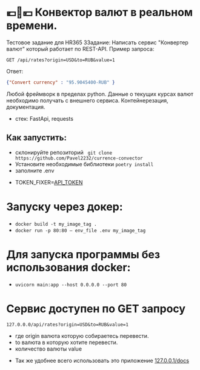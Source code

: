 # 💶💱💴 Конвектор валют в реальном времени.
Тестовое задание для HR365
ЗЗадание:
Написать сервис "Конвертер валют" который работает по REST-API.
Пример запроса:
```http request
GET /api/rates?origin=USD&to=RUB&value=1
```
Ответ:
```json
{"Convert currency" : "95.9045400-RUB" }
```

Любой фреймворк в пределах python.
Данные о текущих курсах валют необходимо получать с внешнего сервиса.
Контейнерезация, документация.

- стек: FastApi, requests

## Как запустить:
* склонируйте репозиторий ``` git clone https://github.com/Pavel2232/currence-convector```
* Установите необходимые библиотеки  ```poetry install```
* заполните .env
- TOKEN_FIXER=[API_TOKEN](https://fixer.io/)

# Запуску через докер:
- ```docker build -t my_image_tag . ```
- ```docker run -p 80:80 — env_file .env my_image_tag  ```

# Для запуска программы без использования docker:
* ```uvicorn main:app --host 0.0.0.0 --port 80```

# Сервис доступен по GET запросу 
```http request
127.0.0.0/api/rates?origin=USD&to=RUB&value=1
```
- где origin валюта которую собираетесь перевести.
- to валюта в которую хотите перевести.
- количество валюты value
* Так же удобнее всего использовать это приложение [127.0.0.1/docs](127.0.0.1/docs) 
